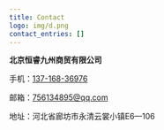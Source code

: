 ```yaml
---
title: Contact
logo: img/d.png
contact_entries: []
---
```

**北京恒睿九州商贸有限公司**

手机：<a href='tel:13716836976'>137-168-36976</a>

邮箱：756134895@qq.com

地址：河北省廊坊市永清云裳小镇E6—106